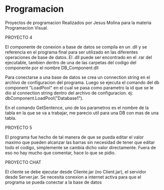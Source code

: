 # Programacion
Proyectos de programacion Realizados por Jesus Molina para la materia Programacion Visual.


PROYECTO 4

El componente de conexion a base de datos se compila en un .dll y se referencia en el programa final para ser utilizado en las diferentes operaciones de base de datos. El .dll puede ser encontrado en el .rar del ejecutable, tambien dentro de una de las carpetas del codigo del componente por el nombre DB_Component.dll

Para conectarse a una base de datos se crea un connection string en el archivo de configuracion del programa. Luego se ejecuta el comando del db component "LoadPool" en el cual se pasa como parametro la id que se le dio al connection string dentro del archivo de configuracion. ej: dbComponent.LoadPool("Database1").

En el comando GetSentence, uno de los parametros es el nombre de la tabla en la que se va a trabajar, me parecio util para una DB con mas de una tabla.


PROYECTO 5

El programa fue hecho de tal manera de que se pueda editar el valor maximo que pueden alcanzar las barras sin necesidad de tener que editar todo el codigo, simplemente se cambia dicho valor directamente. Fuera de eso no hay mucho que comentar, hace lo que se pidio.


PROYECTO CHAT

El cliente se debe ejecutar desde Cliente.jar (no Client.jar), el servidor desde Server.jar. Se necesita conexion a internet activa para que el programa se pueda conectar a la base de datos
